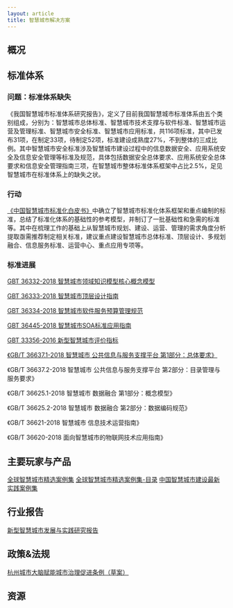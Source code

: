 ```yaml
---
layout: article
title: 智慧城市解决方案
---
```


## 概况

## 标准体系

### 问题：标准体系缺失

《我国智慧城市标准体系研究报告》，定义了目前我国智慧城市标准体系由五个类别组成，分别为：智慧城市总体标准、智慧城市技术支撑与软件标准、智慧城市运营及管理标准、智慧城市安全标准、智慧城市应用标准，共116项标准，其中已发布31项，在制定33项，待制定52项，标准建设成熟度27%，不到整体的三成比例。其中智慧城市安全标准涉及智慧城市建设过程中的信息数据安全、应用系统安全及信息安全管理等标准及规范，具体包括数据安全总体要求、应用系统安全总体要求和信息安全管理指南三项，在智慧城市整体标准体系框架中占比2.5%，足见智慧城市在标准体系上的缺失之状。

### 行动

[《中国智慧城市标准化白皮书》](http://www.cac.gov.cn/files/pdf/baipishu/SmartCity.pdf)中确立了智慧城市标准化体系框架和重点编制的标准，总结了标准化体系的基础性的参考模型，并制订了一批基础性和急需的标准等。其中在梳理工作的基础上从智慧城市规划、建设、运营、管理的需求角度分析提取亟需推荐制定相关标准，建议重点建设智慧城市总体标准、顶层设计、多规划融合、信息服务标准、运营中心、重点应用专项等。

### 标准进展

[GBT 36332-2018 智慧城市领域知识模型核心概念模型](https://vsite.xincache.cn/100085_1912315085/%E6%99%BA%E6%85%A7%E5%9F%8E%E5%B8%82%20%E9%A2%86%E5%9F%9F%E7%9F%A5%E8%AF%86%E6%A8%A1%E5%9E%8B%20%E6%A0%B8%E5%BF%83%E6%A6%82%E5%BF%B5%E6%A8%A1%E5%9E%8B.pdf)

[GBT 36333-2018 智慧城市顶层设计指南](http://www.cbdio.com/image/site2/20180730/f4285315404f1cc906b957.pdf)

[GBT 36334-2018 智慧城市软件服务预算管理规范](http://appfile02.sj88.com:3000/0/528bd088bac276423a8b50a16676725e/5f83b812/GB%E2%88%95T_36334-2018_%E6%99%BA%E6%85%A7%E5%9F%8E%E5%B8%82_%E8%BD%AF%E4%BB%B6%E6%9C%8D%E5%8A%A1%E9%A2%84%E7%AE%97%E7%AE%A1%E7%90%86%E8%A7%84%E8%8C%83.pdf)

[GBT 36445-2018 智慧城市SOA标准应用指南](http://www.upbz.net/doc060/GB%E2%88%95T%2036445-2018%20%E6%99%BA%E6%85%A7%E5%9F%8E%E5%B8%82%20SOA%E6%A0%87%E5%87%86%E5%BA%94%E7%94%A8%E6%8C%87%E5%8D%97.pdf)

[GBT 33356-2016 新型智慧城市评价指标](http://m.wdfxw.net/Fulltext69154130.htm)

[《GB/T 36637.1-2018 智慧城市 公共信息与服务支撑平台 第1部分：总体要求》]()

《GB/T 36637.2-2018 智慧城市 公共信息与服务支撑平台 第2部分：目录管理与服务要求》

《GB/T 36625.1-2018 智慧城市 数据融合 第1部分：概念模型》

《GB/T 36625.2-2018 智慧城市 数据融合 第2部分：数据编码规范》

《GB/T 36621-2018 智慧城市 信息技术运营指南》

《GB/T 36620-2018  面向智慧城市的物联网技术应用指南》

## 主要玩家与产品

[全球智慧城市精选案例集](http://www.ccwresearch.com.cn/zhcs/3europe.pdf)
[全球智慧城市精选案例集-目录](/archives/smartcity/cases/全球智慧城市精选案例集-目录.doc)
[中国智慧城市建设最新实践案例集](https://item.jd.com/11901282.html)

## 行业报告

[新型智慧城市发展与实践研究报告](http://caicp.org.cn/cyzx/cyzxtp/201803/P020180522415615425465.pdf)

## 政策&法规

[杭州城市大脑赋能城市治理促进条例（草案）](https://z.hangzhou.com.cn/2020/rddesjchy/content/content_7801892.html)

## 资源